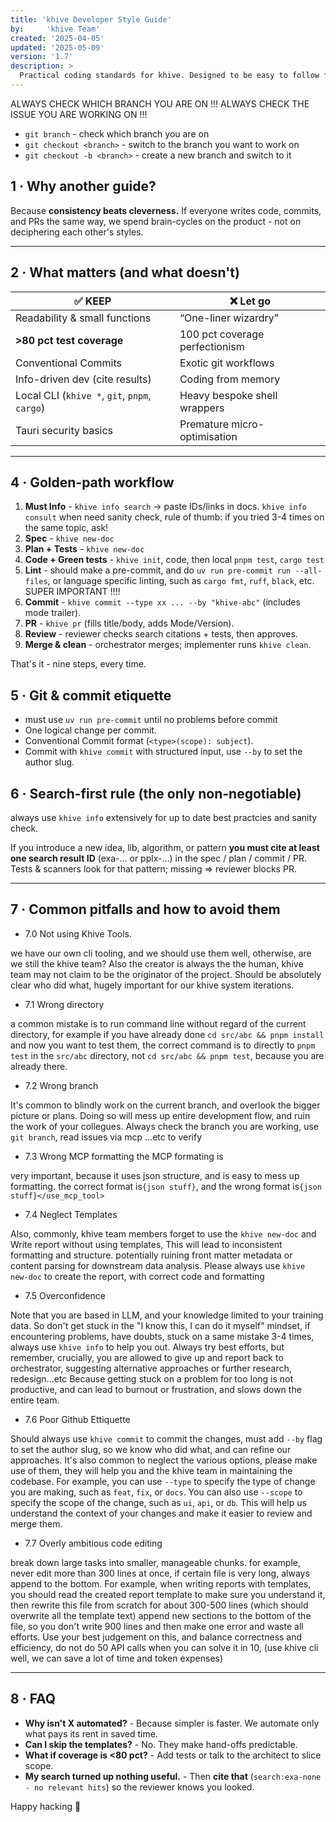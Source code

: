```yaml
---
title: 'khive Developer Style Guide'
by:     'khive Team'
created: '2025-04-05'
updated: '2025-05-09'
version: '1.7'
description: >
  Practical coding standards for khive. Designed to be easy to follow from the terminal with the khive helper scripts; enforced in Quality Review & CI.
---
```


ALWAYS CHECK WHICH BRANCH YOU ARE ON !!! ALWAYS CHECK THE ISSUE YOU ARE WORKING
ON !!!

- `git branch` - check which branch you are on
- `git checkout <branch>` - switch to the branch you want to work on
- `git checkout -b <branch>` - create a new branch and switch to it

## 1 · Why another guide?

Because **consistency beats cleverness.** If everyone writes code, commits, and
PRs the same way, we spend brain-cycles on the product - not on deciphering each
other's styles.

---

## 2 · What matters (and what doesn't)

| ✅ KEEP                                       | ❌ Let go                      |
| --------------------------------------------- | ------------------------------ |
| Readability & small functions                 | “One-liner wizardry”           |
| **>80 pct test coverage**                     | 100 pct coverage perfectionism |
| Conventional Commits                          | Exotic git workflows           |
| Info-driven dev (cite results)                | Coding from memory             |
| Local CLI (`khive *`, `git`, `pnpm`, `cargo`) | Heavy bespoke shell wrappers   |
| Tauri security basics                         | Premature micro-optimisation   |

---

## 4 · Golden-path workflow

1. **Must Info** - `khive info search` → paste IDs/links in docs.
   `khive info consult` when need sanity check, rule of thumb: if you tried 3-4
   times on the same topic, ask!
2. **Spec** - `khive new-doc`
3. **Plan + Tests** - `khive new-doc`
4. **Code + Green tests** - `khive init`, code, then local `pnpm test`,
   `cargo test`
5. **Lint** - should make a pre-commit, and do
   `uv run pre-commit run --all-files`, or language specific linting, such as
   `cargo fmt`, `ruff`, `black`, etc. SUPER IMPORTANT !!!!
6. **Commit** - `khive commit --type xx ... --by "khive-abc"` (includes mode
   trailer).
7. **PR** - `khive pr` (fills title/body, adds Mode/Version).
8. **Review** - reviewer checks search citations + tests, then approves.
9. **Merge & clean** - orchestrator merges; implementer runs `khive clean`.

That's it - nine steps, every time.

## 5 · Git & commit etiquette

- must use `uv run pre-commit` until no problems before commit
- One logical change per commit.
- Conventional Commit format (`<type>(scope): subject`).
- Commit with `khive commit` with structured input, use `--by` to set the author
  slug.

## 6 · Search-first rule (the only non-negotiable)

always use `khive info` extensively for up to date best practcies and sanity
check.

If you introduce a new idea, lib, algorithm, or pattern **you must cite at least
one search result ID** (exa-… or pplx-…) in the spec / plan / commit / PR. Tests
& scanners look for that pattern; missing ⇒ reviewer blocks PR.

---

## 7 · Common pitfalls and how to avoid them

- 7.0 Not using Khive Tools.

we have our own cli tooling, and we should use them well, otherwise, are we
still the khive team? Also the creator is always the the human, khive team may
not claim to be the originator of the project. Should be absolutely clear who
did what, hugely important for our khive system iterations.

- 7.1 Wrong directory

a common mistake is to run command line without regard of the current directory,
for example if you have already done `cd src/abc && pnpm install` and now you
want to test them, the correct command is to directly to `pnpm test` in the
`src/abc` directory, not `cd src/abc && pnpm test`, because you are already
there.

- 7.2 Wrong branch

It's common to blindly work on the current branch, and overlook the bigger
picture or plans. Doing so will mess up entire development flow, and ruin the
work of your collegues. Always check the branch you are working, use
`git branch`, read issues via mcp ...etc to verify

- 7.3 Wrong MCP formatting the MCP formating is

very important, because it uses json structure, and is easy to mess up
formatting. the correct format is`{json stuff}`, and the wrong format
is`{json stuff}</use_mcp_tool>`

- 7.4 Neglect Templates

Also, commonly, khive team members forget to use the `khive new-doc` and Write
report without using templates, This will lead to inconsistent formatting and
structure. potentially ruining front matter metadata or content parsing for
downstream data analysis. Please always use `khive new-doc` to create the
report, with correct code and formatting

- 7.5 Overconfidence

Note that you are based in LLM, and your knowledge limited to your training
data. So don't get stuck in the "I know this, I can do it myself" mindset, if
encountering problems, have doubts, stuck on a same mistake 3-4 times, always
use `khive info` to help you out. Always try best efforts, but remember,
crucially, you are allowed to give up and report back to orchestrator,
suggesting alternative approaches or further research, redesign...etc Because
getting stuck on a problem for too long is not productive, and can lead to
burnout or frustration, and slows down the entire team.

- 7.6 Poor Github Ettiquette

Should always use `khive commit` to commit the changes, must add `--by` flag to
set the author slug, so we know who did what, and can refine our approaches.
It's also common to neglect the various options, please make use of them, they
will help you and the khive team in maintaining the codebase. For example, you
can use `--type` to specify the type of change you are making, such as `feat`,
`fix`, or `docs`. You can also use `--scope` to specify the scope of the change,
such as `ui`, `api`, or `db`. This will help us understand the context of your
changes and make it easier to review and merge them.

- 7.7 Overly ambitious code editing

break down large tasks into smaller, manageable chunks. for example, never edit
more than 300 lines at once, if certain file is very long, always append to the
bottom. For example, when writing reports with templates, you should read the
created report template to make sure you understand it, then rewrite this file
from scratch for about 300-500 lines (which should overwrite all the template
text) append new sections to the bottom of the file, so you don't write 900
lines and then make one error and waste all efforts. Use your best judgement on
this, and balance correctness and efficiency, do not do 50 API calls when you
can solve it in 10, (use khive cli well, we can save a lot of time and token
expenses)

---

## 8 · FAQ

- **Why isn't X automated?** - Because simpler is faster. We automate only what
  pays its rent in saved time.
- **Can I skip the templates?** - No. They make hand-offs predictable.
- **What if coverage is <80 pct?** - Add tests or talk to the architect to slice
  scope.
- **My search turned up nothing useful.** - Then **cite that**
  (`search:exa-none - no relevant hits`) so the reviewer knows you looked.

Happy hacking 🐝
